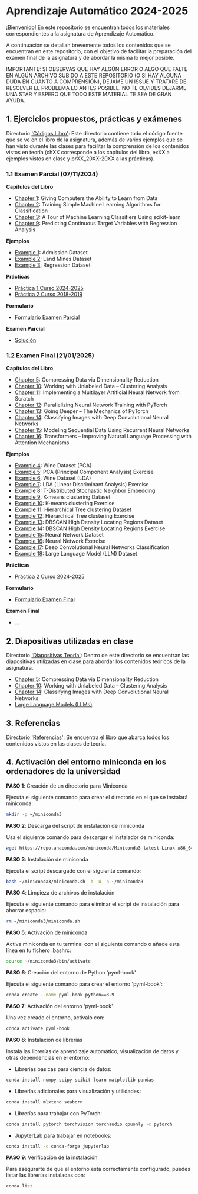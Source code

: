 # Aprendizaje Automático 2024-2025

¡Bienvenido! En este repositorio se encuentran todos los materiales correspondientes a la asignatura de Aprendizaje Automático.

A continuación se detallan brevemente todos los contenidos que se encuentran en este repositorio, con el objetivo de facilitar la preparación del examen final de la asignatura y de abordar la misma lo mejor posible.

IMPORTANTE: SI OBSERVAS QUE HAY ALGÚN ERROR O ALGO QUE FALTE EN ALGÚN ARCHIVO SUBIDO A ESTE REPOSITORIO (O SI HAY ALGUNA DUDA EN CUANTO A COMPRENSIÓN), DÉJAME UN ISSUE Y TRATARÉ DE RESOLVER EL PROBLEMA LO ANTES POSIBLE. NO TE OLVIDES DEJARME UNA STAR Y ESPERO QUE TODO ESTE MATERIAL TE SEA DE GRAN AYUDA.

## 1. Ejercicios propuestos, prácticas y exámenes

Directorio ['Códigos Libro'](https://github.com/aleon2020/AA_2024-2025/tree/main/C%C3%B3digos%20Libro): Este directorio contiene todo el código fuente que se ve en el libro de la asignatura, además de varios ejemplos que se han visto durante las clases para facilitar la comprensión de los contenidos vistos en teoría (chXX corresponde a los capítulos del libro, exXX a ejemplos vistos en clase y prXX_20XX-20XX a las prácticas).

### 1.1 Examen Parcial (07/11/2024)

**Capítulos del Libro**
* [Chapter 1](https://github.com/aleon2020/AA_2024-2025/tree/main/C%C3%B3digos%20Libro/ch01): Giving Computers the Ability to Learn from Data
* [Chapter 2](https://github.com/aleon2020/AA_2024-2025/tree/main/C%C3%B3digos%20Libro/ch02): Training Simple Machine Learning Algorithms for Classification
* [Chapter 3](https://github.com/aleon2020/AA_2024-2025/tree/main/C%C3%B3digos%20Libro/ch03): A Tour of Machine Learning Classifiers Using scikit-learn
* [Chapter 9](https://github.com/aleon2020/AA_2024-2025/tree/main/C%C3%B3digos%20Libro/ch09): Predicting Continuous Target Variables with Regression Analysis

**Ejemplos**
* [Example 1](https://github.com/aleon2020/AA_2024-2025/tree/main/C%C3%B3digos%20Libro/ex01): Admission Dataset
* [Example 2](https://github.com/aleon2020/AA_2024-2025/tree/main/C%C3%B3digos%20Libro/ex02): Land Mines Dataset
* [Example 3](https://github.com/aleon2020/AA_2024-2025/tree/main/C%C3%B3digos%20Libro/ex03): Regression Dataset

**Prácticas**
* [Práctica 1 Curso 2024-2025](https://github.com/aleon2020/AA_2024-2025/tree/main/C%C3%B3digos%20Libro/pr01_2024-2025)
* [Práctica 2 Curso 2018-2019](https://github.com/aleon2020/AA_2024-2025/tree/main/C%C3%B3digos%20Libro/pr02_2018-2019)

**Formulario**
* [Formulario Examen Parcial](https://github.com/aleon2020/AA_2024-2025/tree/main/C%C3%B3digos%20Libro/formulario_parcial)

**Examen Parcial**
* [Solución](https://github.com/aleon2020/AA_2024-2025/tree/main/C%C3%B3digos%20Libro/ex_parcial_2024-2025)

### 1.2 Examen Final (21/01/2025)

**Capítulos del Libro**
* [Chapter 5](https://github.com/aleon2020/AA_2024-2025/tree/main/C%C3%B3digos%20Libro/ch05): Compressing Data via Dimensionality Reduction
* [Chapter 10](https://github.com/aleon2020/AA_2024-2025/tree/main/C%C3%B3digos%20Libro/ch10): Working with Unlabeled Data – Clustering Analysis
* [Chapter 11](https://github.com/aleon2020/AA_2024-2025/tree/main/C%C3%B3digos%20Libro/ch11): Implementing a Multilayer Artificial Neural Network from Scratch
* [Chapter 12](https://github.com/aleon2020/AA_2024-2025/tree/main/C%C3%B3digos%20Libro/ch12): Parallelizing Neural Network Training with PyTorch
* [Chapter 13](https://github.com/aleon2020/AA_2024-2025/tree/main/C%C3%B3digos%20Libro/ch13): Going Deeper – The Mechanics of PyTorch
* [Chapter 14](https://github.com/aleon2020/AA_2024-2025/tree/main/C%C3%B3digos%20Libro/ch14): Classifying Images with Deep Convolutional Neural Networks
* [Chapter 15](https://github.com/aleon2020/AA_2024-2025/tree/main/C%C3%B3digos%20Libro/ch15): Modeling Sequential Data Using Recurrent Neural Networks
* [Chapter 16](https://github.com/aleon2020/AA_2024-2025/tree/main/C%C3%B3digos%20Libro/ch16): Transformers – Improving Natural Language Processing with Attention Mechanisms

**Ejemplos**
* [Example 4](https://github.com/aleon2020/AA_2024-2025/tree/main/C%C3%B3digos%20Libro/ex04): Wine Dataset (PCA)
* [Example 5](https://github.com/aleon2020/AA_2024-2025/tree/main/C%C3%B3digos%20Libro/ex05): PCA (Principal Component Analysis) Exercise
* [Example 6](https://github.com/aleon2020/AA_2024-2025/tree/main/C%C3%B3digos%20Libro/ex06): Wine Dataset (LDA)
* [Example 7](https://github.com/aleon2020/AA_2024-2025/tree/main/C%C3%B3digos%20Libro/ex07): LDA (Linear Discriminant Analysis) Exercise
* [Example 8](https://github.com/aleon2020/AA_2024-2025/tree/main/C%C3%B3digos%20Libro/ex08): T-Distributed Stochastic Neighbor Embedding
* [Example 9](https://github.com/aleon2020/AA_2024-2025/tree/main/C%C3%B3digos%20Libro/ex09): K-means clustering Dataset
* [Example 10](https://github.com/aleon2020/AA_2024-2025/tree/main/C%C3%B3digos%20Libro/ex10): K-means clustering Exercise
* [Example 11](https://github.com/aleon2020/AA_2024-2025/tree/main/C%C3%B3digos%20Libro/ex11): Hierarchical Tree clustering Dataset
* [Example 12](https://github.com/aleon2020/AA_2024-2025/tree/main/C%C3%B3digos%20Libro/ex12): Hierarchical Tree clustering Exercise
* [Example 13](https://github.com/aleon2020/AA_2024-2025/tree/main/C%C3%B3digos%20Libro/ex13): DBSCAN High Density Locating Regions Dataset
* [Example 14](https://github.com/aleon2020/AA_2024-2025/tree/main/C%C3%B3digos%20Libro/ex14): DBSCAN High Density Locating Regions Exercise
* [Example 15](https://github.com/aleon2020/AA_2024-2025/tree/main/C%C3%B3digos%20Libro/ex15): Neural Network Dataset
* [Example 16](https://github.com/aleon2020/AA_2024-2025/tree/main/C%C3%B3digos%20Libro/ex16): Neural Network Exercise
* [Example 17](https://github.com/aleon2020/AA_2024-2025/tree/main/C%C3%B3digos%20Libro/ex17): Deep Convolutional Neural Networks Classification
* [Example 18](https://github.com/aleon2020/AA_2024-2025/tree/main/C%C3%B3digos%20Libro/ex18): Large Language Model (LLM) Dataset

**Prácticas**
* [Práctica 2 Curso 2024-2025](https://github.com/aleon2020/AA_2024-2025/tree/main/C%C3%B3digos%20Libro/pr02_2024-2025)

**Formulario**
* [Formulario Examen Final](https://github.com/aleon2020/AA_2024-2025/tree/main/C%C3%B3digos%20Libro/formulario_final)

**Examen Final**
* ...

## 2. Diapositivas utilizadas en clase

Directorio ['Diapositivas Teoría'](https://github.com/aleon2020/AA_2024-2025/tree/main/Diapositivas%20Teor%C3%ADa): Dentro de este directorio se encuentran las diapositivas utilizadas en clase para abordar los contenidos teóricos de la asignatura.

* [Chapter 5](https://github.com/aleon2020/AA_2024-2025/tree/main/Diapositivas%20Teor%C3%ADa/Chapter%205%3A%20Compressing%20Data%20via%20Dimensionality%20Reduction): Compressing Data via Dimensionality Reduction
* [Chapter 10](https://github.com/aleon2020/AA_2024-2025/tree/main/Diapositivas%20Teor%C3%ADa/Chapter%2010%3A%20Working%20with%20Unlabeled%20Data%20-%20Clustering%20Analysis): Working with Unlabeled Data – Clustering Analysis
* [Chapter 14](https://github.com/aleon2020/AA_2024-2025/tree/main/Diapositivas%20Teor%C3%ADa/Chapter%2014%3A%20Classifying%20Images%20with%20Deep%20Convolutional%20%20Neural%20Networks): Classifying Images with Deep Convolutional Neural Networks
* [Large Language Models (LLMs)](https://github.com/aleon2020/AA_2024-2025/tree/main/Diapositivas%20Teor%C3%ADa/Large%20Language%20Models%20(LLMs))

## 3. Referencias

Directorio ['Referencias'](https://github.com/aleon2020/AA_2024-2025/tree/main/Referencias): Se encuentra el libro que abarca todos los contenidos vistos en las clases de teoría.

## 4. Activación del entorno miniconda en los ordenadores de la universidad

**PASO 1**: Creación de un directorio para Miniconda

Ejecuta el siguiente comando para crear el directorio en el que se instalará miniconda:

```sh
mkdir -p ~/miniconda3
```

**PASO 2**: Descarga del script de instalación de miniconda

Usa el siguiente comando para descargar el instalador de miniconda:

```sh
wget https://repo.anaconda.com/miniconda/Miniconda3-latest-Linux-x86_64.sh -O ~/miniconda3/miniconda.sh
```

**PASO 3**: Instalación de miniconda

Ejecuta el script descargado con el siguiente comando:

```sh
bash ~/miniconda3/miniconda.sh -b -u -p ~/miniconda3
```

**PASO 4**: Limpieza de archivos de instalación

Ejecuta el siguiente comando para eliminar el script de instalación para ahorrar espacio:

```sh
rm ~/miniconda3/miniconda.sh
```

**PASO 5**: Activación de miniconda

Activa miniconda en tu terminal con el siguiente comando o añade esta línea en tu fichero .bashrc:

```sh
source ~/miniconda3/bin/activate
```

**PASO 6**: Creación del entorno de Python 'pyml-book'

Ejecuta el siguiente comando para crear el entorno 'pyml-book':

```sh
conda create --name pyml-book python==3.9
```

**PASO 7**: Activación del entorno 'pyml-book'

Una vez creado el entorno, actívalo con:

```sh
conda activate pyml-book
```

**PASO 8**: Instalación de librerías

Instala las librerías de aprendizaje automático, visualización de datos y otras dependencias en el entorno:

* Librerías básicas para ciencia de datos:

```sh
conda install numpy scipy scikit-learn matplotlib pandas
```

* Librerías adicionales para visualización y utilidades:

```sh
conda install mlxtend seaborn
```

* Librerías para trabajar con PyTorch:

```sh
conda install pytorch torchvision torchaudio cpuonly -c pytorch
```

* JupyterLab para trabajar en notebooks:

```sh
conda install -c conda-forge jupyterlab
```

**PASO 9**: Verificación de la instalación

Para asegurarte de que el entorno está correctamente configurado, puedes listar las librerías instaladas con:

```sh
conda list
```
